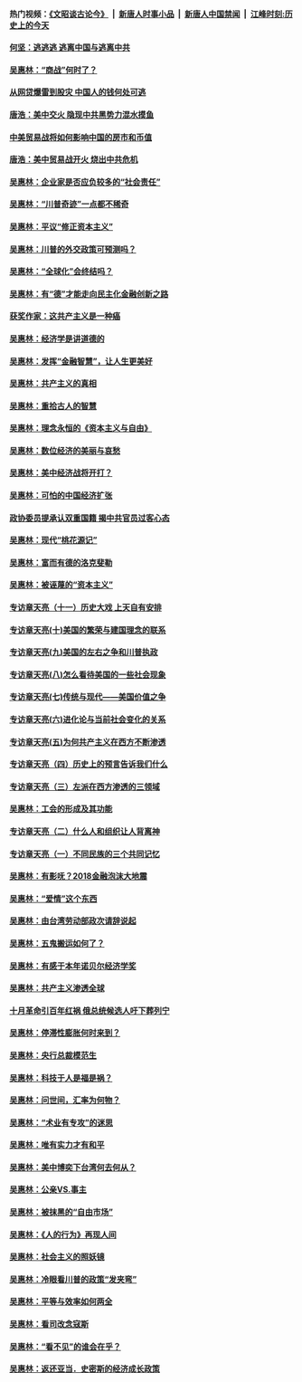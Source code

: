 #### 热门视频：[《文昭谈古论今》](https://github.com/gfw-breaker/wenzhao/blob/master/README.md?t=11070332) &nbsp;|&nbsp; [新唐人时事小品](https://github.com/gfw-breaker/ntdtv-comedy/blob/master/README.md?t=11070332) &nbsp;|&nbsp; [新唐人中国禁闻](https://github.com/gfw-breaker/ntdtv-news/blob/master/README.md?t=11070332) &nbsp;|&nbsp; [江峰时刻:历史上的今天](https://github.com/gfw-breaker/today-in-history/blob/master/README.md?t=11070332) 

#### [何坚：逃逃逃 逃离中国与逃离中共](../pages/nsc423/n10592891.md?t=11070332) 

#### [吴惠林：“商战”何时了？](../pages/nsc423/n10573558.md?t=11070332) 

#### [从网贷爆雷到股灾 中国人的钱何处可逃](../pages/nsc423/n10572800.md?t=11070332) 

#### [唐浩：美中交火 隐现中共黑势力混水摸鱼](../pages/nsc423/n10544040.md?t=11070332) 

#### [中美贸易战将如何影响中国的房市和币值](../pages/nsc423/n10543697.md?t=11070332) 

#### [唐浩：美中贸易战开火 烧出中共危机](../pages/nsc423/n10540126.md?t=11070332) 

#### [吴惠林：企业家是否应负较多的“社会责任”](../pages/nsc423/n10535022.md?t=11070332) 

#### [吴惠林：“川普奇迹”一点都不稀奇](../pages/nsc423/n10512808.md?t=11070332) 

#### [吴惠林：平议“修正资本主义”](../pages/nsc423/n10495724.md?t=11070332) 

#### [吴惠林：川普的外交政策可预测吗？](../pages/nsc423/n10462387.md?t=11070332) 

#### [吴惠林：“全球化”会终结吗？](../pages/nsc423/n10452838.md?t=11070332) 

#### [吴惠林：有“德”才能走向民主化金融创新之路](../pages/nsc423/n10432292.md?t=11070332) 

#### [获奖作家：这共产主义是一种癌](../pages/nsc423/n10431541.md?t=11070332) 

#### [吴惠林：经济学是讲道德的](../pages/nsc423/n10398014.md?t=11070332) 

#### [吴惠林：发挥“金融智慧”，让人生更美好](../pages/nsc423/n10375019.md?t=11070332) 

#### [吴惠林：共产主义的真相](../pages/nsc423/n10351394.md?t=11070332) 

#### [吴惠林：重拾古人的智慧](../pages/nsc423/n10337691.md?t=11070332) 

#### [吴惠林：理念永恒的《资本主义与自由》](../pages/nsc423/n10316274.md?t=11070332) 

#### [吴惠林：数位经济的美丽与哀愁](../pages/nsc423/n10292946.md?t=11070332) 

#### [吴惠林：美中经济战将开打？](../pages/nsc423/n10258825.md?t=11070332) 

#### [吴惠林：可怕的中国经济扩张](../pages/nsc423/n10219147.md?t=11070332) 

#### [政协委员提承认双重国籍 揭中共官员过客心态](../pages/nsc423/n10208809.md?t=11070332) 

#### [吴惠林：现代“桃花源记”](../pages/nsc423/n10185234.md?t=11070332) 

#### [吴惠林：富而有德的洛克斐勒](../pages/nsc423/n10142264.md?t=11070332) 

#### [吴惠林：被诬蔑的“资本主义”](../pages/nsc423/n10124816.md?t=11070332) 

#### [专访章天亮（十一）历史大戏 上天自有安排](../pages/nsc423/n10094905.md?t=11070332) 

#### [专访章天亮(十)美国的繁荣与建国理念的联系](../pages/nsc423/n10094899.md?t=11070332) 

#### [专访章天亮(九)美国的左右之争和川普执政](../pages/nsc423/n10094889.md?t=11070332) 

#### [专访章天亮(八)怎么看待美国的一些社会现象](../pages/nsc423/n10094857.md?t=11070332) 

#### [专访章天亮(七)传统与现代——美国价值之争](../pages/nsc423/n10093140.md?t=11070332) 

#### [专访章天亮(六)进化论与当前社会变化的关系](../pages/nsc423/n10092036.md?t=11070332) 

#### [专访章天亮(五)为何共产主义在西方不断渗透](../pages/nsc423/n10083620.md?t=11070332) 

#### [专访章天亮（四）历史上的预言告诉我们什么](../pages/nsc423/n10083606.md?t=11070332) 

#### [专访章天亮（三）左派在西方渗透的三领域](../pages/nsc423/n10081115.md?t=11070332) 

#### [吴惠林：工会的形成及其功能](../pages/nsc423/n10080633.md?t=11070332) 

#### [专访章天亮（二）什么人和组织让人背离神](../pages/nsc423/n10076637.md?t=11070332) 

#### [专访章天亮（一）不同民族的三个共同记忆](../pages/nsc423/n10074188.md?t=11070332) 

#### [吴惠林：有影呒？2018金融泡沫大地震](../pages/nsc423/n10040534.md?t=11070332) 

#### [吴惠林：“爱情”这个东西](../pages/nsc423/n10019423.md?t=11070332) 

#### [吴惠林：由台湾劳动部政次请辞说起](../pages/nsc423/n9979679.md?t=11070332) 

#### [吴惠林：五鬼搬运如何了？](../pages/nsc423/n9925338.md?t=11070332) 

#### [吴惠林：有感于本年诺贝尔经济学奖](../pages/nsc423/n9871883.md?t=11070332) 

#### [吴惠林：共产主义渗透全球](../pages/nsc423/n9812748.md?t=11070332) 

#### [十月革命引百年红祸 俄总统候选人吁下葬列宁](../pages/nsc423/n9810182.md?t=11070332) 

#### [吴惠林：停滞性膨胀何时来到？](../pages/nsc423/n9764136.md?t=11070332) 

#### [吴惠林：央行总裁模范生](../pages/nsc423/n9728134.md?t=11070332) 

#### [吴惠林：科技于人是福是祸？](../pages/nsc423/n9672982.md?t=11070332) 

#### [吴惠林：问世间，汇率为何物？](../pages/nsc423/n9621788.md?t=11070332) 

#### [吴惠林：“术业有专攻”的迷思](../pages/nsc423/n9580363.md?t=11070332) 

#### [吴惠林：唯有实力才有和平](../pages/nsc423/n9529599.md?t=11070332) 

#### [吴惠林：美中博奕下台湾何去何从？](../pages/nsc423/n9483598.md?t=11070332) 

#### [吴惠林：公亲VS.事主](../pages/nsc423/n9425637.md?t=11070332) 

#### [吴惠林：被抹黑的“自由市场”](../pages/nsc423/n9351545.md?t=11070332) 

#### [吴惠林：《人的行为》再现人间](../pages/nsc423/n9296339.md?t=11070332) 

#### [吴惠林：社会主义的照妖镜](../pages/nsc423/n9243460.md?t=11070332) 

#### [吴惠林：冷眼看川普的政策“发夹弯”](../pages/nsc423/n9120684.md?t=11070332) 

#### [吴惠林：平等与效率如何两全](../pages/nsc423/n9075430.md?t=11070332) 

#### [吴惠林：看司改念寇斯](../pages/nsc423/n9024915.md?t=11070332) 

#### [吴惠林：“看不见”的谁会在乎？](../pages/nsc423/n8977488.md?t=11070332) 

#### [吴惠林：返还亚当．史密斯的经济成长政策](../pages/nsc423/n8931896.md?t=11070332) 

